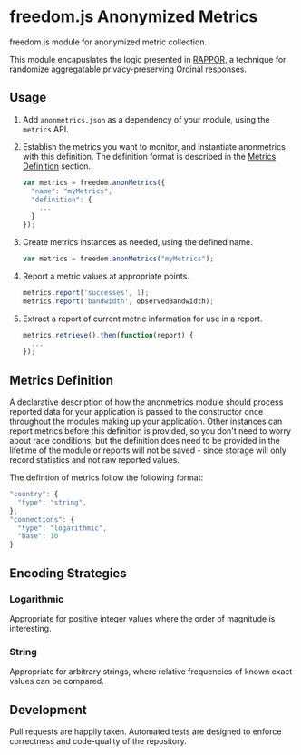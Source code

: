 freedom.js Anonymized Metrics
============================

freedom.js module for anonymized metric collection.

This module encapuslates the logic presented in [RAPPOR](http://research.google.com/pubs/pub42852.html), a technique for randomize aggregatable privacy-preserving Ordinal responses.

## Usage

1. Add ```anonmetrics.json``` as a dependency of your module, using the
```metrics``` API.

2. Establish the metrics you want to monitor, and instantiate anonmetrics
with this definition. The definition format is described in the
[Metrics Definition](#Metrics-Definition) section.
    ```javascript
    var metrics = freedom.anonMetrics({
      "name": "myMetrics",
      "definition": {
        ...
      }
    });
    ```

3. Create metrics instances as needed, using the defined name.
    ```javascript
    var metrics = freedom.anonMetrics("myMetrics");
    ```

4. Report a metric values at appropriate points.
    ```javascript
    metrics.report('successes', 1);
    metrics.report('bandwidth', observedBandwidth);
    ````

5. Extract a report of current metric information for use in a report.
    ```javascript
    metrics.retrieve().then(function(report) {
      ...
    });
    ```

## Metrics Definition

A declarative description of how the anonmetrics module should process
reported data for your application is passed to the constructor once throughout
the modules making up your application. Other instances can report metrics
before this definition is provided, so you don't need to worry about race
conditions, but the definition does need to be provided in the lifetime of the
module or reports will not be saved - since storage will only record statistics
and not raw reported values.

The defintion of metrics follow the following format:

```javascript
"country": {
  "type": "string",
},
"connections": {
  "type": "logarithmic",
  "base": 10
}
```

## Encoding Strategies

### Logarithmic
Appropriate for positive integer values where the order of magnitude is interesting.

### String
Appropriate for arbitrary strings, where relative frequencies of known exact values can be compared.

## Development

Pull requests are happily taken. Automated tests are designed to enforce
correctness and code-quality of the repository.
